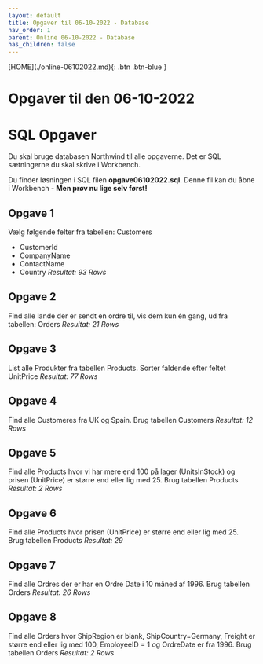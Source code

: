 ```yaml
---
layout: default
title: Opgaver til 06-10-2022 - Database
nav_order: 1
parent: Online 06-10-2022 - Database
has_children: false
---
```

<span class="fs-1">
[HOME](./online-06102022.md){: .btn .btn-blue }
</span>

# Opgaver til den 06-10-2022

# SQL Opgaver
Du skal bruge databasen Northwind til alle opgaverne. Det er SQL sætningerne du skal skrive i Workbench.

Du finder løsningen i SQL filen **opgave06102022.sql**. Denne fil kan du åbne i Workbench - **Men prøv nu lige selv først!**

## Opgave 1
Vælg følgende felter fra tabellen: Customers
- CustomerId
- CompanyName
- ContactName
- Country
*Resultat: 93 Rows*     

## Opgave 2
Find alle lande der er sendt en ordre til, vis dem kun én gang, ud fra tabellen: Orders
*Resultat: 21 Rows*

## Opgave 3
List alle Produkter fra tabellen Products.
Sorter faldende efter feltet UnitPrice
*Resultat: 77 Rows*

## Opgave 4
Find alle Customeres fra UK og Spain.
Brug tabellen Customers
*Resultat: 12 Rows*

## Opgave 5
Find alle Products hvor vi har mere end 100 på lager (UnitsInStock) og prisen (UnitPrice) er større end eller lig med 25.
Brug tabellen Products
*Resultat: 2 Rows*

## Opgave 6
Find alle Products hvor prisen (UnitPrice) er større end eller lig med 25.
Brug tabellen Products
*Resultat: 29*

## Opgave 7
Find alle Ordres der er har en Ordre Date i 10 måned af 1996.
Brug tabellen Orders
*Resultat: 26 Rows*

## Opgave 8
Find alle Orders hvor ShipRegion er blank, ShipCountry=Germany, Freight er større end eller lig med 100, EmployeeID = 1 og OrdreDate er fra 1996.
Brug tabellen Orders
*Resultat: 2 Rows*
